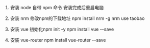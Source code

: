 1. 安装 node 
自带 npm 命令   安装完成后重启电脑

2. 安装 nrm  修改npm的下载地址
npm install nrm -g
nrm use taobao

3. 安装 vue
初始化npm init -y
npm install vue --save

4. 安装 vue-router
npm install vue-router --save
